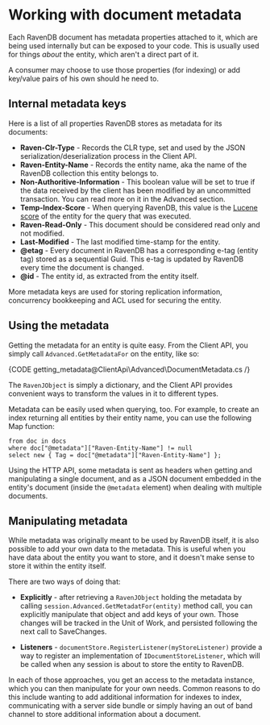 ﻿# Working with document metadata

Each RavenDB document has metadata properties attached to it, which are being used internally but can be exposed to your code. This is usually used for things _about_ the entity, which aren't a direct part of it.

A consumer may choose to use those properties (for indexing) or add key/value pairs of his own should he need to.

## Internal metadata keys

Here is a list of all properties RavenDB stores as metadata for its documents:

* **Raven-Clr-Type** - Records the CLR type, set and used by the JSON serialization/deserialization process in the Client API.
* **Raven-Entity-Name** - Records the entity name, aka the name of the RavenDB collection this entity belongs to.
* **Non-Authoritive-Information** - This boolean value will be set to true if the data received by the client has been modified by an uncommitted transaction. You can read more on it in the Advanced section.
* **Temp-Index-Score** - When querying RavenDB, this value is the [Lucene score](http://lucene.apache.org/core/2_9_4/scoring.html) of the entity for the query that was executed.
* **Raven-Read-Only** - This document should be considered read only and not modified.
* **Last-Modified** - The last modified time-stamp for the entity.
* **@etag** - Every document in RavenDB has a corresponding e-tag (entity tag) stored as a sequential Guid. This e-tag is updated by RavenDB every time the document is changed.
* **@id** - The entity id, as extracted from the entity itself.

More metadata keys are used for storing replication information, concurrency bookkeeping and ACL used for securing the entity.

## Using the metadata

Getting the metadata for an entity is quite easy. From the Client API, you simply call `Advanced.GetMetadataFor` on the entity, like so:

{CODE getting_metadata@ClientApi\Advanced\DocumentMetadata.cs /}

The `RavenJObject` is simply a dictionary, and the Client API provides convenient ways to transform the values in it to different types.

Metadata can be easily used when querying, too. For example, to create an index returning all entities by their entity name, you can use the following Map function:

    from doc in docs
    where doc["@metadata"]["Raven-Entity-Name"] != null
    select new { Tag = doc["@metadata"]["Raven-Entity-Name"] };

Using the HTTP API, some metadata is sent as headers when getting and manipulating a single document, and as a JSON document embedded in the entity's document (inside the `@metadata` element) when dealing with multiple documents.

## Manipulating metadata

While metadata was originally meant to be used by RavenDB itself, it is also possible to add your own data to the metadata. This is useful when you have data about the entity you want to store, and it doesn't make sense to store it within the entity itself.

There are two ways of doing that:

* **Explicitly** - after retrieving a `RavenJObject` holding the metadata by calling `session.Advanced.GetMetadatFor(entity)` method call, you can explicitly manipulate that object and add keys of your own. Those changes will be tracked in the Unit of Work, and persisted following the next call to SaveChanges.

* **Listeners** - `documentStore.RegisterListener(myStoreListener)` provide a way to register an implementation of `IDocumentStoreListener`, which will be called when any session is about to store the entity to RavenDB.

In each of those approaches, you get an access to the metadata instance, which you can then manipulate for your own needs. Common reasons to do this include wanting to add additional information for indexes to index, communicating with a server side bundle or simply having an out of band channel to store additional information about a document.